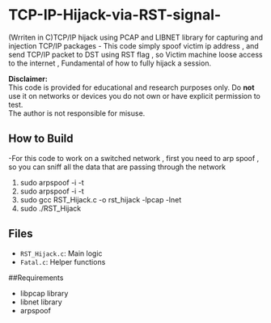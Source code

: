 # TCP-IP-Hijack-via-RST-signal-
(Wrriten in C)TCP/IP hijack using PCAP and LIBNET library for capturing and injection TCP/IP packages - This code simply spoof victim ip address , and send TCP/IP packet to DST using RST flag , so Victim machine loose access to the internet , Fundamental of how to fully hijack a session.

**Disclaimer:**  
This code is provided for educational and research purposes only. Do **not** use it on networks or devices you do not own or have explicit permission to test.  
The author is not responsible for misuse.

## How to Build
-For this code to work on a switched network , first you need to arp spoof , so you can sniff all the data that are passing through the network
1) sudo arpspoof -i <your interface> -t <target-machine-ip> <gateway-ip>
2) sudo arpspoof -i <your interface> -t <gateway-ip> <target-machine-ip>
3) sudo gcc RST_Hijack.c -o rst_hijack -lpcap -lnet
4) sudo ./RST_Hijack <Target-machine-ip>

## Files
- `RST_Hijack.c`: Main logic
- `Fatal.c`: Helper functions

##Requirements
- libpcap library
- libnet library
- arpspoof




